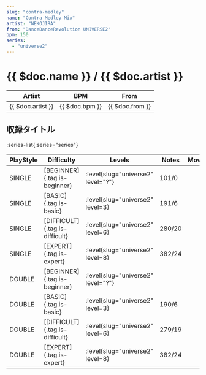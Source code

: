 ```yaml
---
slug: "contra-medley"
name: "Contra Medley Mix"
artist: "NEKOJIRA"
from: "DanceDanceRevolution UNIVERSE2"
bpm: 150
series:
  - "universe2"
---
```


# {{ $doc.name }} / {{ $doc.artist }}

|Artist|BPM|From|
|------|---|----|
|{{ $doc.artist }}|{{ $doc.bpm }}|{{ $doc.from }}|

## 収録タイトル

:series-list{:series="series"}

|PlayStyle|Difficulty|Levels|Notes|Movie|
|---------|----------|------|-----|-----|
|SINGLE|[BEGINNER]{.tag.is-beginner}|<div class="field is-grouped is-grouped-multiline"> :level{slug="universe2" level="?"}</div>|101/0||
|SINGLE|[BASIC]{.tag.is-basic}|<div class="field is-grouped is-grouped-multiline"> :level{slug="universe2" level=3}</div>|191/6||
|SINGLE|[DIFFICULT]{.tag.is-difficult}|<div class="field is-grouped is-grouped-multiline"> :level{slug="universe2" level=6}</div>|280/20||
|SINGLE|[EXPERT]{.tag.is-expert}|<div class="field is-grouped is-grouped-multiline"> :level{slug="universe2" level=8}</div>|382/24||
|DOUBLE|[BEGINNER]{.tag.is-beginner}|<div class="field is-grouped is-grouped-multiline"> :level{slug="universe2" level="?"}</div>|||
|DOUBLE|[BASIC]{.tag.is-basic}|<div class="field is-grouped is-grouped-multiline"> :level{slug="universe2" level=3}</div>|190/6||
|DOUBLE|[DIFFICULT]{.tag.is-difficult}|<div class="field is-grouped is-grouped-multiline"> :level{slug="universe2" level=6}</div>|279/19||
|DOUBLE|[EXPERT]{.tag.is-expert}|<div class="field is-grouped is-grouped-multiline"> :level{slug="universe2" level=8}</div>|382/24||
